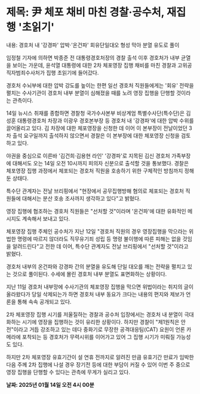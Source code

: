 # **제목: 尹 체포 채비 마친 경찰·공수처, 재집행 '초읽기'**

  내용: 경호처 내 '강경파' 압박·'온건파' 회유단일대오 형성 막아 분열 유도로 풀이

임정철 기자에 의하면 박종준 전 대통령경호처장의 경찰 출석 이후 경호처가 내부 균열을 보이는 가운데, 윤석열 대통령에 대한 2차 체포영장 집행 채비를 마친 경찰과 고위공직자범죄수사처가 집행 초읽기에 들어갔다.

경호처 수뇌부에 대한 압박 강도를 높이는 한편 일선 경호처 직원들에게는 '회유' 전략을 펼치는 수사기관이 경호처 내부 분열이 심해졌을 때를 노려 영장 집행을 단행할 것이라는 관측이다.

14일 뉴시스 취재를 종합하면 경찰청 국가수사본부 비상계엄 특별수사단(특수단)은 김성훈 대통령경호처 차장과 이광우 경호본부장 등 경호처 내 '강경파'에 대한 압박 수위를 끌어올리고 있다. 김 차장에 대한 체포영장을 신청한 데 이어 이 본부장이 전날이었던 3차 출석 요구일까지 출석하지 않으면서 경찰은 이 본부장에 대한 체포영장 신청을 검토하고 있다.

야권을 중심으로 이른바 '김건희·김용현 라인' '강경파'로 지목된 김신 경호처 가족부장에 대해서도 오는 14일 오전 10시까지 피의자 신분으로 출석할 것을 통보했다. 경찰은 체포영장 집행 과정에서 체포되는 경호처 직원을 호송하기 위한 구체적인 방침까지 정해둔 상태다.

특수단 관계자는 전날 브리핑에서 "현장에서 공무집행방해 혐의로 체포되는 경호처 직원들에 대해서는 분산 호송 조사까지 생각하고 있다"고 밝혔다.

영장 집행에 협조하는 경호처 직원들은 "선처할 것"이라며 '온건파'에 대한 유화적인 메시지도 계속해서 보내고 있다.

체포영장 집행 주체인 공수처가 지난 12일 "경호처 직원의 경우 영장집행을 막으라는 위법한 명령에 따르지 않더라도 직무유기죄 성립 등 명령 불이행에 따른 피해는 없을 것임을 알려드린다"고 전한 데 이어, 특수단 관계자도 전날 브리핑에서 "선처할 것"이라고 밝혔다.

경호처 내부의 온건파와 강경파 간의 분열을 유도해 단일 대오를 깨는 전략을 펼치고 있는 것으로 풀이된다. 수세에 몰린 경호처 내부 분열도 표면화하는 상황이다.

지난 11일 경호처 내부망에 수사기관의 체포영장 집행을 막으면 위법이라는 취지의 글이 올라왔다가 당일 삭제되는가 하면 경호처 내부 동요가 크다는 내용의 편지와 제보가 언론을 통해 속속 공개되고 있다.

2차 체포영장 집행 시기를 저울질하는 경찰과 공수처 입장에서는 경호처 내 분열이 극대화하는 시기에 영장을 집행하는 것이 유리한 상황이다. 하지만 경찰이 "제1원칙은 안전"이라고 거듭 강조하고 있는 데다 중화기로 무장한 공격대응팀(CAT) 요원이 언론 카메라에 포착되는 등 경호처가 무력시위를 이어가고 있어 그 집행 시기가 미뤄질 가능성도 있다.

하지만 2차 체포영장 유효기간이 설 연휴 전까지로 알려진 만큼 유효기간 만료가 임박한 다음 주께 2차 집행에 나설 경우 장기전 등에 대한 부담이 커질 수 있어 이번 주 중으로 영장 집행을 단행할 수 있다는 관측에 무게가 실리고 있다.

  **날짜: 2025년 01월 14일 오전 4시 00분**
